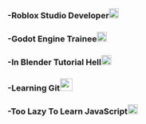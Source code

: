 <h3>-Roblox Studio Developer<img src="https://github.com/user-attachments/assets/93a7ed86-71d2-4191-80a4-b168187fc30e" width="20px"></h3>
<h3>-Godot Engine Trainee<img src="https://github.com/user-attachments/assets/e5173f10-dbe3-468f-82b7-908037dbb113" width="20px"></h3>
<h3>-In Blender Tutorial Hell<img src="https://github.com/user-attachments/assets/5be24188-80e4-4bf1-acf1-5e6798afe247" width="20px"></h3>
<h3>-Learning Git<img src="https://github.com/user-attachments/assets/d6b8e6f6-347d-4bcc-826b-edfd2d88df1b" width="25px"></h3>
<h3>-Too Lazy To Learn JavaScript<img src="https://github.com/user-attachments/assets/d8245d70-ec67-4120-92d9-3dfbb2fa3793" width="20px"></h3>
